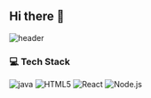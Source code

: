 ## Hi there 👋

![header](https://capsule-render.vercel.app/api?type=waving&color=gradient&customColorList=10&h&height=300&color=2563EB&text=Input%20text&reversal=false&fontColor=E0E7FF&fontAlign=50&fontAlignY=36&animation=fadeIn)
### 💻 Tech Stack
![java](https://img.shields.io/badge/Node.js-339933?style=flat-square&logo=nodedotjs&logoColor=white)
![HTML5](https://img.shields.io/badge/HTML5-E34F26?style=flat-square&logo=html5&logoColor=white)
![React](https://img.shields.io/badge/React-61DAFB?style=flat-square&logo=react&logoColor=black)
![Node.js](https://img.shields.io/badge/Node.js-339933?style=flat-square&logo=nodedotjs&logoColor=white)

<!--
**min-7343/min-7343** is a ✨ _special_ ✨ repository because its `README.md` (this file) appears on your GitHub profile.

Here are some ideas to get you started:

- 🔭 I’m currently working on ...
- 🌱 I’m currently learning ...
- 👯 I’m looking to collaborate on ...
- 🤔 I’m looking for help with ...
- 💬 Ask me about ...
- 📫 How to reach me: ...
- 😄 Pronouns: ...
- ⚡ Fun fact: ...
-->
